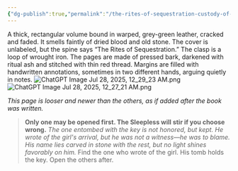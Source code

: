 ```yaml
---
{"dg-publish":true,"permalink":"/the-rites-of-sequestration-custody-of-the-sleepless/"}
---
```


A thick, rectangular volume bound in warped, grey-green leather, cracked and faded. It smells faintly of dried blood and old stone. The cover is unlabeled, but the spine says “The Rites of Sequestration.” The clasp is a loop of wrought iron. The pages are made of pressed bark, darkened with ritual ash and stitched with thin red thread. Margins are filled with handwritten annotations, sometimes in two different hands, arguing quietly in notes.
![ChatGPT Image Jul 28, 2025, 12_29_23 AM.png](/img/user/ChatGPT%20Image%20Jul%2028,%202025,%2012_29_23%20AM.png)
![ChatGPT Image Jul 28, 2025, 12_27_21 AM.png](/img/user/ChatGPT%20Image%20Jul%2028,%202025,%2012_27_21%20AM.png)

*This page is looser and newer than the others, as if added after the book was written.* 

> **Only one may be opened first. The Sleepless will stir if you choose wrong.**
> *The one entombed with the key is not honored, but kept.* 
> *He wrote of the girl's arrival, but he was not a witness—he was to blame.*
> *His name lies carved in stone with the rest, but no light shines favorably on him.*
> Find the one who wrote of the girl. His tomb holds the key. Open the others after.
